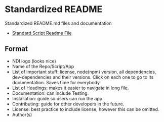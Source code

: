 # Standardized README
Standardized README.md files and documentation

* [Standard Script Readme File](./script.md)

## Format
* NDI logo (looks nice)
* Name of the Repo/Script/App
* List of important stuff: license, node(npm) version, all dependencies, dev-dependencies and their versions. Click on each one to go to its documentation. Saves time for everybody.
* List of Headings: makes it easier to navigate in long file.
* Documentation: can include Testing.
* Installation: guide so users can run the app.
* Contributing: guide for other developers in the future.
* License: best practice to include license, however this can be omitted.
* Author(s)
